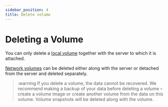 ```yaml
---
sidebar_position: 4
title: Delete volume
---
```


# Deleting a Volume

You can only delete a [local volume](#) together with the server to which it is attached.

[Network volumes](#) can be deleted either along with the server or detached from the server and deleted separately.

>:warning If you delete a volume, the data cannot be recovered. We recommend making a backup of your data before deleting a volume – create a volume image or create another volume from the data on this volume. Volume snapshots will be deleted along with the volume.
